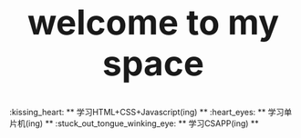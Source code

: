 <div align="center">
    <h1 style="font-size: 60px;">welcome to my space</h1>
</div>
:kissing_heart:
** 学习HTML+CSS+Javascript(ing) **  
:heart_eyes:
** 学习单片机(ing) **  
:stuck_out_tongue_winking_eye:  
** 学习CSAPP(ing) **
